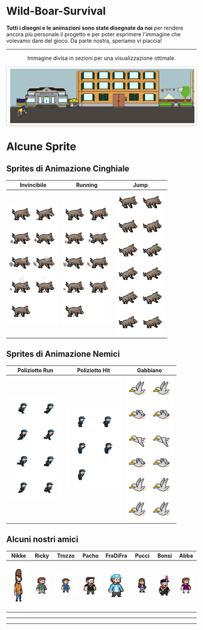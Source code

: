 # Wild-Boar-Survival
 **Tutti i disegni e le animazioni sono state disegnate da noi** per rendere ancora più personale il progetto e per poter esprimere l'immagine che volevamo dare del gioco.
 Da parte  nostra, speriamo vi piaccia!

---

<p style="text-align: center;">Immagine divisa in sezioni per una visualizzazione ottimale.</p>
<div style="display: flex; overflow-x: auto; gap: 5px; padding: 5px; border: 1px solid #ddd; border-radius: 4px; box-shadow: 0 2px 5px rgba(0, 0, 0, 0.1);">
    <img src="Assets/sprite/sfondo/mapOstiense1.png" style="height: auto; width: 100%;">
    <img src="Assets/sprite/sfondo/mapOstiense2.png" style="height: auto; width: 100%;">
    <img src="Assets/sprite/sfondo/mapOstiense3.png" style="height: auto; width: 100%;">
    <img src="Assets/sprite/sfondo/mapOstiense4.png" style="height: auto; width: 100%;">
    <img src="Assets/sprite/sfondo/mapOstiense5.png" style="height: auto; width: 100%;">
</div>

# Alcune Sprite

## Sprites di Animazione Cinghiale

| **Invincibile** | **Running** | **Jump** |
|---------------|------------|------------|
| ![Invincibile](Assets/sprite/sprite%20cinghiale/Invincibile.png) | ![Running](Assets/sprite/sprite%20cinghiale/Running.png) | ![Cop Run](Assets/sprite/sprite%20cinghiale/Jump.png) |

## Sprites di Animazione Nemici

| **Poliziotto Run** | **Poliziotto Hit** | **Gabbiano** |
|---------------|------------|------------|
| ![Run](Assets/sprite/sprite%20cinghiale/CopRun%202.png) | ![Hit](Assets/sprite/sprite%20cinghiale/CopHit.png) | ![Gabbiano](Assets/sprite/altre%20sprite/Image.png) |

## Alcuni nostri amici

| **Nikke** | **Ricky** | **Trozzo** | **Pacho** | **FraDiFra** | **Pucci** | **Bonsi** | **Abba** |
|----------|----------|----------|----------|----------|----------|----------|----------|
| <img src="Assets/sprite/persone/Personaggio%20x10.png" width="250" height="128"> | ![Ricky](Assets/sprite/persone/Untitled%2030.png) | ![Trozzo](Assets/sprite/persone/trozzo.png) | ![Pacho](Assets/sprite/persone/pacho.png) | ![FraDiFra](Assets/sprite/persone/fradifra.png) | ![Pucci](Assets/sprite/persone/pucci.png) | ![Bonsi](Assets/sprite/persone/bonsi.png) | ![Abba](Assets/sprite/persone/abba.png) |


---
---


